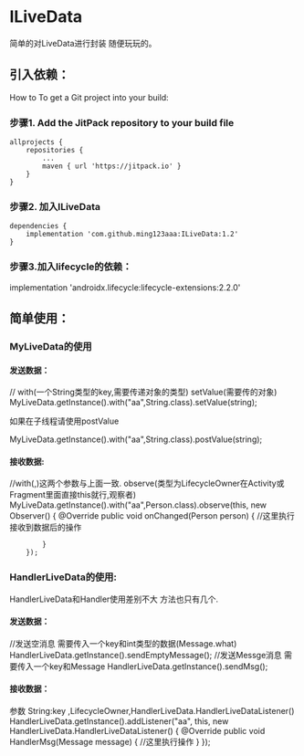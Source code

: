 # ILiveData
简单的对LiveData进行封装  随便玩玩的。

## 引入依赖：
How to
To get a Git project into your build:

### 步骤1. Add the JitPack repository to your build file

	allprojects {
		repositories {
			...
			maven { url 'https://jitpack.io' }
		}
	}
### 步骤2. 加入ILiveData

	dependencies {
		implementation 'com.github.ming123aaa:ILiveData:1.2'
	}
### 步骤3.加入lifecycle的依赖：
   implementation 'androidx.lifecycle:lifecycle-extensions:2.2.0'
  
## 简单使用：
 ### MyLiveData的使用
 #### 发送数据：
  
   // with(一个String类型的key,需要传递对象的类型)   setValue(需要传的对象)
   MyLiveData.getInstance().with("aa",String.class).setValue(string);
   
  如果在子线程请使用postValue
  
   MyLiveData.getInstance().with("aa",String.class).postValue(string);
   
   
 #### 接收数据:
  
   //with(,)这两个参数与上面一致.  observe(类型为LifecycleOwner在Activity或Fragment里面直接this就行,观察者)
    MyLiveData.getInstance().with("aa",Person.class).observe(this, new Observer<Person>() {
            @Override
            public void onChanged(Person person) {
           //这里执行接收到数据后的操作

            }
        });
        
 ###  HandlerLiveData的使用:
  HandlerLiveData和Handler使用差别不大 方法也只有几个.
 #### 发送数据：
  //发送空消息 需要传入一个key和int类型的数据(Message.what)
  HandlerLiveData.getInstance().sendEmptyMessage();
  //发送Messge消息 需要传入一个key和Message
  HandlerLiveData.getInstance().sendMsg();
  #### 接收数据：
   参数 String:key ,LifecycleOwner,HandlerLiveData.HandlerLiveDataListener()
   HandlerLiveData.getInstance().addListener("aa", this, new HandlerLiveData.HandlerLiveDataListener() {
            @Override
            public void HandlerMsg(Message message) {
               //这里执行操作
            }
        });
  
  
